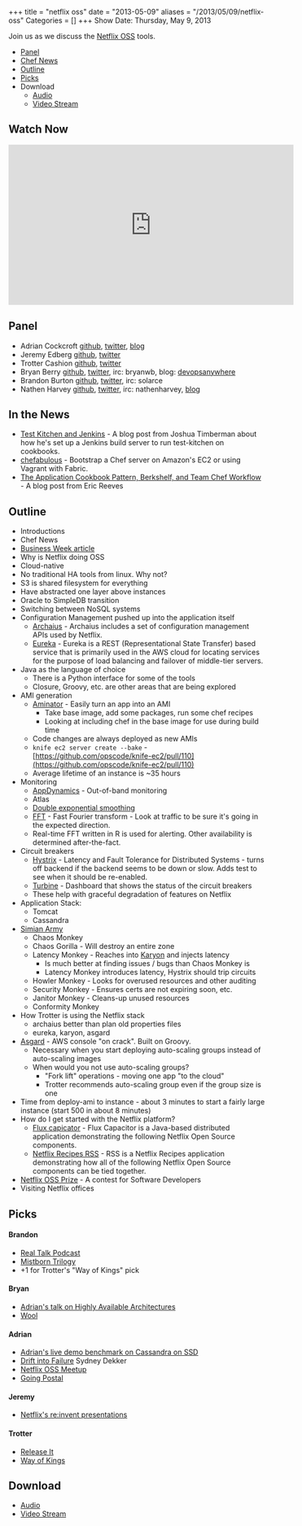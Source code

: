 +++
title = "netflix oss"
date = "2013-05-09"
aliases = "/2013/05/09/netflix-oss"
Categories = []
+++
Show Date:  Thursday, May 9, 2013

Join us as we discuss the [Netflix OSS](http://netflix.github.io/#repo) tools.

* [Panel](http://foodfightshow.org/2013/05/netflix-oss.html#panel)
* [Chef News](http://foodfightshow.org/2013/05/netflix-oss.html#news)
* [Outline](http://foodfightshow.org/2013/05/netflix-oss.html#outline)
* [Picks](http://foodfightshow.org/2013/05/netflix-oss.html#picks)
* Download
  * [Audio](http://traffic.libsyn.com/foodfight/Food-Fight-Show-50-NetflixOSS.mp3)
  * [Video Stream](http://www.youtube.com/watch?v=A69uTnfQgB8)


Watch Now
--------

<iframe width="560" height="315" src="http://www.youtube.com/embed/A69uTnfQgB8" frameborder="0" allowfullscreen></iframe>

<!-- more -->

Panel<a name="panel"></a>
-----

* Adrian Cockcroft [github](http://github.com/adrianco), [twitter](http://twitter.com/adrianco), [blog](http://perfcap.blogspot.com)
* Jeremy Edberg [github](https://github.com/jedberg), [twitter](https://twitter.com/jedberg)
* Trotter Cashion [github](https://github.com/trotter), [twitter](https://twitter.com/cashion)
* Bryan Berry [github](http://github.com/bryanwb), [twitter](http://twitter.com/bryanwb), irc: bryanwb, blog: [devopsanywhere](http://devopsanywhere.blogspot.com)
* Brandon Burton [github](http://github.com/solarce), [twitter](http://twitter.com/solarce), irc: solarce
* Nathen Harvey [github](http://github.com/nathenharvey), [twitter](http://twitter.com/nathenharvey), irc: nathenharvey, [blog](http://nathenharvey.com)

In the News<a name="news"></a>
-----------

* [Test Kitchen and Jenkins](http://jtimberman.housepub.org/blog/2013/05/08/test-kitchen-and-jenkins/) - A blog post from Joshua Timberman about how he's set up a Jenkins build server to run test-kitchen on cookbooks.
* [chefabulous](https://github.com/scalp42/chefabulous) - Bootstrap a Chef server on Amazon's EC2 or using Vagrant with Fabric.
* [The Application Cookbook Pattern, Berkshelf, and Team Chef Workflow](http://alluvium.com/blog/2013/05/03/the-application-cookbook-pattern-berkshelf-and-team-chef-workflow/) - A blog post from Eric Reeves


Outline<a name="outline"></a>
-------

* Introductions
* Chef News
* [Business Week article](http://www.businessweek.com/articles/2013-05-09/netflix-reed-hastings-survive-missteps-to-join-silicon-valleys-elite)
* Why is Netflix doing OSS
* Cloud-native
* No traditional HA tools from linux.  Why not?
* S3 is shared filesystem for everything
* Have abstracted one layer above instances
* Oracle to SimpleDB transition
* Switching between NoSQL systems
* Configuration Management pushed up into the application itself
  * [Archaius](https://github.com/Netflix/archaius) - Archaius includes a set of configuration management APIs used by Netflix.
  * [Eureka](https://github.com/Netflix/eureka) - Eureka is a REST (Representational State Transfer) based service that is primarily used in the AWS cloud for locating services for the purpose of load balancing and failover of middle-tier servers.
* Java as the language of choice
  * There is a Python interface for some of the tools
  * Closure, Groovy, etc. are other areas that are being explored
* AMI generation
  * [Aminator](https://github.com/Netflix/aminator) - Easily turn an app into an AMI
    * Take base image, add some packages, run some chef recipes
    * Looking at including chef in the base image for use during build time
  * Code changes are always deployed as new AMIs
  * `knife ec2 server create --bake` - [https://github.com/opscode/knife-ec2/pull/110](https://github.com/opscode/knife-ec2/pull/110)
  * Average lifetime of an instance is ~35 hours
* Monitoring
  * [AppDynamics](http://www.appdynamics.com/) - Out-of-band monitoring
  * Atlas
  * [Double exponential smoothing](http://en.wikipedia.org/wiki/Exponential_smoothing)
  * [FFT](http://en.wikipedia.org/wiki/Fast_Fourier_transform) - Fast Fourier transform - Look at traffic to be sure it's going in the expected direction.
  * Real-time FFT written in R is used for alerting.  Other availability is determined after-the-fact.
* Circuit breakers
  * [Hystrix](https://github.com/Netflix/Hystrix) - Latency and Fault Tolerance for Distributed Systems - turns off backend if the backend seems to be down or slow.  Adds test to see when it should be re-enabled.
  * [Turbine](https://github.com/Netflix/Turbine) - Dashboard that shows the status of the circuit breakers
  * These help with graceful degradation of features on Netflix
* Application Stack:
  * Tomcat
  * Cassandra
* [Simian Army](https://github.com/Netflix/SimianArmy)
  * Chaos Monkey
  * Chaos Gorilla - Will destroy an entire zone
  * Latency Monkey - Reaches into [Karyon](https://github.com/Netflix/karyon) and injects latency
    * Is much better at finding issues / bugs than Chaos Monkey is
    * Latency Monkey introduces latency, Hystrix should trip circuits
  * Howler Monkey - Looks for overused resources and other auditing
  * Security Monkey - Ensures certs are not expiring soon, etc.
  * Janitor Monkey - Cleans-up unused resources
  * Conformity Monkey
* How Trotter is using the Netflix stack
  * archaius better than plan old properties files
  * eureka, karyon, asgard
* [Asgard](https://github.com/Netflix/asgard) - AWS console "on crack".  Built on Groovy.
  * Necessary when you start deploying auto-scaling groups instead of auto-scaling images
  * When would you not use auto-scaling groups?
    * "Fork lift" operations - moving one app "to the cloud"
    * Trotter recommends auto-scaling group even if the group size is one
* Time from deploy-ami to instance - about 3 minutes to start a fairly large instance (start 500 in about 8 minutes)
* How do I get started with the Netflix platform?
  * [Flux capicator](https://github.com/cfregly/fluxcapacitor) - Flux Capacitor is a Java-based distributed application demonstrating the following Netflix Open Source components.
  * [Netflix Recipes RSS](https://github.com/Netflix/recipes-rss) - RSS is a Netflix Recipes application demonstrating how all of the following Netflix Open Source components can be tied together.
* [Netflix OSS Prize](https://github.com/Netflix/Cloud-Prize) - A contest for Software Developers
* Visiting Netflix offices


Picks<a name="picks"></a>
-----
#### Brandon

* [Real Talk Podcast](http://realtalk.io/)
* [Mistborn Trilogy](http://www.amazon.com/Mistborn-Trilogy-Boxed-Hero-Ascension/dp/076536543X)
* +1 for Trotter's "Way of Kings" pick


#### Bryan

* [Adrian's talk on Highly Available Architectures](http://www.youtube.com/watch?v=dekV3Oq7pH8)
* [Wool](http://www.amazon.com/Wool-Hugh-Howey/dp/1476733953)

#### Adrian

* [Adrian's live demo benchmark on Cassandra on SSD](http://www.youtube.com/watch?v=Wo-zkUH1R8A&feature=youtu.be)
* [Drift into Failure](http://www.amazon.com/Drift-into-Failure-Sidney-Dekker/dp/1409422216) Sydney Dekker
* [Netflix OSS Meetup](http://www.meetup.com/Netflix-Open-Source-Platform/)
* [Going Postal](http://movies.netflix.com/WiMovie/Going_Postal/70258570)

#### Jeremy

* [Netflix's re:invent presentations](http://techblog.netflix.com/2012/12/videos-of-netflix-talks-at-aws-reinvent.html)

#### Trotter

* [Release It](http://pragprog.com/book/mnee/release-it)
* [Way of Kings](http://www.amazon.com/Way-Kings-Stormlight-Archive/dp/0765365278)

Download
--------
* [Audio](http://traffic.libsyn.com/foodfight/Food-Fight-Show-50-NetflixOSS.mp3)
* [Video Stream](http://www.youtube.com/watch?v=A69uTnfQgB8)

